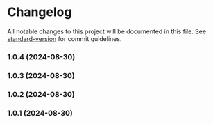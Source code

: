 # Changelog

All notable changes to this project will be documented in this file. See [standard-version](https://github.com/conventional-changelog/standard-version) for commit guidelines.

### 1.0.4 (2024-08-30)

### 1.0.3 (2024-08-30)

### 1.0.2 (2024-08-30)

### 1.0.1 (2024-08-30)

